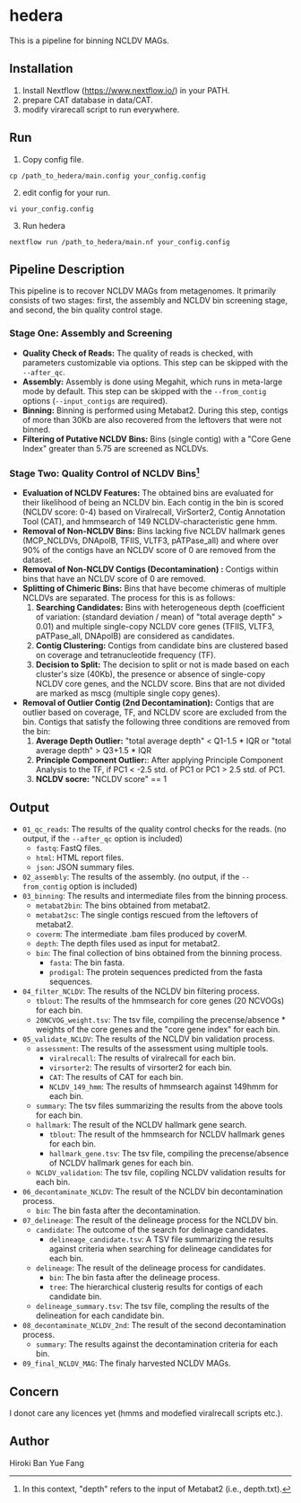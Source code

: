 # hedera
This is a pipeline for binning NCLDV MAGs.

## Installation
1. Install Nextflow (https://www.nextflow.io/) in your PATH.
2. prepare CAT database in data/CAT.
3. modify virarecall script to run everywhere. 

## Run
1. Copy config file.
```
cp /path_to_hedera/main.config your_config.config
```

2. edit config for your run.
```
vi your_config.config
```

3. Run hedera
```
nextflow run /path_to_hedera/main.nf your_config.config
```

## Pipeline Description

This pipeline is to recover NCLDV MAGs from metagenomes. It primarily consists of two stages: first, the assembly and NCLDV bin screening stage, and second, the bin quality control stage.

### Stage One: Assembly and Screening

- **Quality Check of Reads:** The quality of reads is checked, with parameters customizable via options. This step can be skipped with the `--after_qc`.
- **Assembly:** Assembly is done using Megahit, which runs in meta-large mode by default. This step can be skipped with the `--from_contig` options (`--input_contigs` are required).
- **Binning:** Binning is performed using Metabat2. During this step, contigs of more than 30Kb are also recovered from the leftovers that were not binned.
- **Filtering of Putative NCLDV Bins:** Bins (single contig) with a "Core Gene Index" greater than 5.75 are screened as NCLDVs.

### Stage Two: Quality Control of NCLDV Bins[^1]

- **Evaluation of NCLDV Features:** The obtained bins are evaluated for their likelihood of being an NCLDV bin. Each contig in the bin is scored (NCLDV score: 0-4) based on Viralrecall, VirSorter2, Contig Annotation Tool (CAT), and hmmsearch of 149 NCLDV-characteristic gene hmm.
- **Removal of Non-NCLDV Bins:** Bins lacking five NCLDV hallmark genes (MCP_NCLDVs, DNApolB, TFIIS, VLTF3, pATPase_all) and where over 90% of the contigs have an NCLDV score of 0 are removed from the dataset.
- **Removal of Non-NCLDV Contigs (Decontamination) :** Contigs within bins that have an NCLDV score of 0 are removed.
- **Splitting of Chimeric Bins:** Bins that have become chimeras of multiple NCLDVs are separated. The process for this is as follows:
   1. **Searching Candidates:** Bins with heterogeneous depth (coefficient of variation: (standard deviation / mean) of "total average depth" > 0.01) and multiple single-copy NCLDV core genes (TFIIS, VLTF3, pATPase_all, DNApolB) are considered as candidates.
   2. **Contig Clustering:** Contigs from candidate bins are clustered based on coverage and tetranucleotide frequency (TF).
   3. **Decision to Split:** The decision to split or not is made based on each cluster's size (40Kb), the presence or absence of single-copy NCLDV core genes, and the NCLDV score. Bins that are not divided are marked as mscg (multiple single copy genes).
- **Removal of Outlier Contig (2nd Decontamination):** Contigs that are outlier based on coverage, TF, and NCLDV score are excluded from the bin. Contigs that satisfy the following three conditions are removed from the bin:
   1. **Average Depth Outlier:** "total average depth" < Q1-1.5 \* IQR or "total average depth" > Q3+1.5 \* IQR
   2. **Principle Component Outlier:**: After applying Principle Component Analysis to the TF, if PC1 < -2.5 std. of PC1 or PC1 > 2.5 std. of PC1.
   3. **NCLDV socre:** "NCLDV score" == 1

[^1]: In this context, "depth" refers to the input of Metabat2 (i.e., depth.txt).

## Output

- `01_qc_reads`: The results of the quality control checks for the reads. (no output, if the `--after_qc` option is included)
    - `fastq`: FastQ files.
    - `html`: HTML report files.
    - `json`: JSON summary files.
- `02_assembly`: The results of the assembly. (no output, if the `--from_contig` option is included)
- `03_binning`: The results and intermediate files from the binning process.
    - `metabat2bin`: The bins obtained from metabat2.
    - `metabat2sc`: The single contigs rescued from the leftovers of metabat2.
    - `coverm`: The intermediate .bam files produced by coverM.
    - `depth`: The depth files used as input for metabat2.
    - `bin`: The final collection of bins obtained from the binning process.
        - `fasta`: The bin fasta.
        - `prodigal`: The protein sequences predicted from the fasta sequences.
- `04_filter_NCLDV`: The results of the NCLDV bin filtering process.
  - `tblout`: The results of the hmmsearch for core genes (20 NCVOGs) for each bin.
  - `20NCVOG_weight.tsv`: The tsv file, compiling the precense/absence \* weights of the core genes and the "core gene index" for each bin.
- `05_validate_NCLDV`: The results of the NCLDV bin validation process.
  - `assessment`: The results of the assessment using multiple tools.
    - `viralrecall`: The results of viralrecall for each bin.
    - `virsorter2`: The results of virsorter2 for each bin.
    - `CAT`: The results of CAT for each bin.
    - `NCLDV_149_hmm`: The results of hmmsearch against 149hmm for each bin.
  - `summary`: The tsv files summarizing the results from the above tools for each bin.
  - `hallmark`: The result of the NCLDV hallmark gene search.
    - `tblout`: The result of the hmmsearch for NCLDV hallmark genes for each bin.
    - `hallmark_gene.tsv`: The tsv file, compiling the precense/absence of NCLDV hallmark genes for each bin.
  - `NCLDV_validation`: The tsv file, copiling NCLDV validation results for each bin.
- `06_decontaminate_NCLDV`: The result of the NCLDV bin decontamination process.
  - `bin`: The bin fasta after the decontamination.
- `07_delineage`: The result of the delineage process for the NCLDV bin.
  - `candidate`: The outcome of the search for delinage candidates.
    - `delineage_candidate.tsv`: A TSV file summarizing the results against criteria when searching for delineage candidates for each bin.
  - `delineage`: The result of the delineage process for candidates.
    - `bin`: The bin fasta after the delineage process.
    - `tree`: The hierarchical clusterig results for contigs of each candidate bin.
  - `delineage_summary.tsv`: The tsv file, compling the results of the delineation for each candidate bin.
- `08_decontaminate_NCLDV_2nd`: The result of the second decontamination process.
  - `summary`: The results against the decontamination criteria for each bin.
- `09_final_NCLDV_MAG`: The finaly harvested NCLDV MAGs.



## Concern
I donot care any licences yet (hmms and modefied viralrecall scripts etc.).

## Author
Hiroki Ban
Yue Fang
